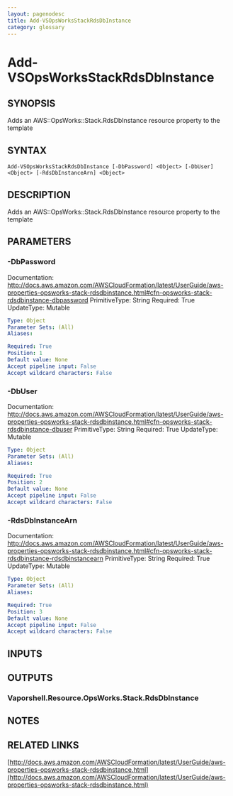 ```yaml
---
layout: pagenodesc
title: Add-VSOpsWorksStackRdsDbInstance
category: glossary
---
```


# Add-VSOpsWorksStackRdsDbInstance

## SYNOPSIS
Adds an AWS::OpsWorks::Stack.RdsDbInstance resource property to the template

## SYNTAX

```
Add-VSOpsWorksStackRdsDbInstance [-DbPassword] <Object> [-DbUser] <Object> [-RdsDbInstanceArn] <Object>
```

## DESCRIPTION
Adds an AWS::OpsWorks::Stack.RdsDbInstance resource property to the template

## PARAMETERS

### -DbPassword
Documentation: http://docs.aws.amazon.com/AWSCloudFormation/latest/UserGuide/aws-properties-opsworks-stack-rdsdbinstance.html#cfn-opsworks-stack-rdsdbinstance-dbpassword
PrimitiveType: String
Required: True
UpdateType: Mutable

```yaml
Type: Object
Parameter Sets: (All)
Aliases: 

Required: True
Position: 1
Default value: None
Accept pipeline input: False
Accept wildcard characters: False
```

### -DbUser
Documentation: http://docs.aws.amazon.com/AWSCloudFormation/latest/UserGuide/aws-properties-opsworks-stack-rdsdbinstance.html#cfn-opsworks-stack-rdsdbinstance-dbuser
PrimitiveType: String
Required: True
UpdateType: Mutable

```yaml
Type: Object
Parameter Sets: (All)
Aliases: 

Required: True
Position: 2
Default value: None
Accept pipeline input: False
Accept wildcard characters: False
```

### -RdsDbInstanceArn
Documentation: http://docs.aws.amazon.com/AWSCloudFormation/latest/UserGuide/aws-properties-opsworks-stack-rdsdbinstance.html#cfn-opsworks-stack-rdsdbinstance-rdsdbinstancearn
PrimitiveType: String
Required: True
UpdateType: Mutable

```yaml
Type: Object
Parameter Sets: (All)
Aliases: 

Required: True
Position: 3
Default value: None
Accept pipeline input: False
Accept wildcard characters: False
```

## INPUTS

## OUTPUTS

### Vaporshell.Resource.OpsWorks.Stack.RdsDbInstance

## NOTES

## RELATED LINKS

[http://docs.aws.amazon.com/AWSCloudFormation/latest/UserGuide/aws-properties-opsworks-stack-rdsdbinstance.html](http://docs.aws.amazon.com/AWSCloudFormation/latest/UserGuide/aws-properties-opsworks-stack-rdsdbinstance.html)

